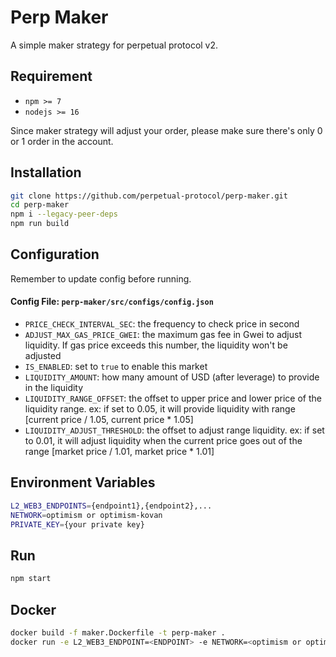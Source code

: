# Perp Maker

A simple maker strategy for perpetual protocol v2.

## Requirement

-   `npm >= 7`
-   `nodejs >= 16`

Since maker strategy will adjust your order, please make sure there's only 0 or 1 order in the account.

## Installation

```bash
git clone https://github.com/perpetual-protocol/perp-maker.git
cd perp-maker
npm i --legacy-peer-deps
npm run build
```

## Configuration

Remember to update config before running.

#### Config File: `perp-maker/src/configs/config.json`

-   `PRICE_CHECK_INTERVAL_SEC`: the frequency to check price in second
-   `ADJUST_MAX_GAS_PRICE_GWEI`: the maximum gas fee in Gwei to adjust liquidity. If gas price exceeds this number, the liquidity won't be adjusted
-   `IS_ENABLED`: set to `true` to enable this market
-   `LIQUIDITY_AMOUNT`: how many amount of USD (after leverage) to provide in the liquidity
-   `LIQUIDITY_RANGE_OFFSET`: the offset to upper price and lower price of the liquidity range. ex: if set to 0.05, it will provide liquidity with range [current price / 1.05, current price * 1.05]
-   `LIQUIDITY_ADJUST_THRESHOLD`: the offset to adjust range liquidity. ex: if set to 0.01, it will adjust liquidity when the current price goes out of the range [market price / 1.01, market price * 1.01]

## Environment Variables

```bash
L2_WEB3_ENDPOINTS={endpoint1},{endpoint2},...
NETWORK=optimism or optimism-kovan
PRIVATE_KEY={your private key}
```

## Run

```bash
npm start
```

## Docker

```bash
docker build -f maker.Dockerfile -t perp-maker .
docker run -e L2_WEB3_ENDPOINT=<ENDPOINT> -e NETWORK=<optimism or optimism-kovan> -e PRIVATE_KEY=<YOUR_PRIVATE_KEY> perp-maker
```
